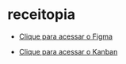 # receitopia

* [Clique para acessar o Figma](https://www.figma.com/design/r8nd20kalZZLPrjzVNl26A/Receitopia?node-id=0-1&node-type=canvas&t=wMGAyaGzOiP8cegd-0)

* [Clique para acessar o Kanban](https://github.com/orgs/Receitopia/projects/4)

